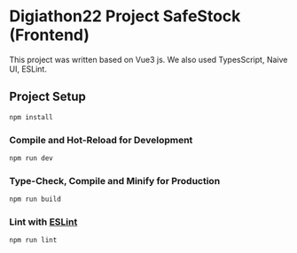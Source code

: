 # Digiathon22 Project SafeStock (Frontend)

This project was written based on Vue3 js. We also used TypesScript, Naive UI, ESLint.


## Project Setup

```sh
npm install
```

### Compile and Hot-Reload for Development

```sh
npm run dev
```

### Type-Check, Compile and Minify for Production

```sh
npm run build
```

### Lint with [ESLint](https://eslint.org/)

```sh
npm run lint
```
